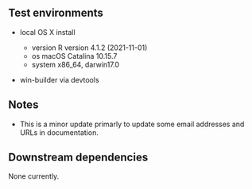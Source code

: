 
## Test environments

* local OS X install 
  * version  R version 4.1.2 (2021-11-01)
  * os       macOS Catalina 10.15.7
  * system   x86_64, darwin17.0
  
* win-builder via devtools

## Notes

* This is a minor update primarly to update some email addresses and URLs
  in documentation.

## Downstream dependencies

None currently.

